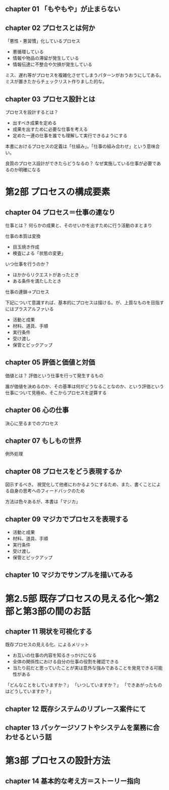 ## chapter 01 「もやもや」が止まらない

## chapter 02 プロセスとは何か 

「悪性・悪習慣」化しているプロセス

* 悪循環している
* 情報や物品の滞留が発生している
* 情報伝達に不整合や欠損が発生している

ミス、遅れ等がプロセスを複雑化させてしまうパターンがおうおうにしてある。
ミスが置きたからチェックリスト作りました的な。

## chapter 03 プロセス設計とは

プロセスを設計するとは？
* 出すべき成果を定める
* 成果を出すために必要な仕事を考える
* 定めた一連の仕事を誰でも理解して実行できるようにする

本書におけるプロセスの定義は「仕組み」。「仕事の組み合わせ」という意味合い。

良質のプロセス設計ができたらどうなるの？
なぜ実施している仕事が必要であるのか明確になる

# 第2部 プロセスの構成要素

## chapter 04 プロセス＝仕事の連なり

仕事とは？
何らかの成果と、そのせいかを出すために行う活動のまとまり

仕事の本質は変換
* 目玉焼き作成
* 検査による「状態の変更」

いつ仕事を行うのか？
* ほかからリクエストがあったとき
* ある条件を満たしたとき

仕事の連鎖→プロセス

下記について意識すれば、基本的にプロセスは描ける。が、上質なものを目指すにはプラスアルファいる
* 活動と成果
* 材料、道具、手順
* 実行条件
* 受け渡し
* 保管とピックアップ

## chapter 05 評価と価値と対価

価値とは？
評価という仕事を行って発生するもの

誰が価値を決めるのか、その基準は何がどうなることなのか、という評価という仕事について見極め、そこからプロセスを逆算する


## chapter 06 心の仕事

決心に至るまでのプロセス

## chapter 07 もしもの世界

例外処理

## chapter 08 プロセスをどう表現するか

図示するべき。
視覚化して他者にわかるようにするため、また、書くことによる自身の思考へのフィードバックのため

方法は色々あるが、本書は「マジカ」

## chapter 09 マジカでプロセスを表現する

* 活動と成果
* 材料、道具、手順
* 実行条件
* 受け渡し
* 保管とピックアップ

## chapter 10 マジカでサンプルを描いてみる

# 第2.5部 既存プロセスの見える化〜第2部と第3部の間のお話

## chapter 11 現状を可視化する

既存プロセスの見える化、によるメリット
* お互いの仕事の内容を知るきっかけになる
* 全体の関係性における自分の仕事の役割を確認できる
* 当たり前だと思っていたことが実は意外な強みであることを発見できる可能性がある

「どんなことをしていますか？」
「いつしていますか？」
「できあがったものはどうしていますか？」
 
## chapter 12 既存システムのリプレース案件にて

## chapter 13 パッケージソフトやシステムを業務に合わせるという話

# 第3部 プロセスの設計方法

## chapter 14 基本的な考え方＝ストーリー指向
